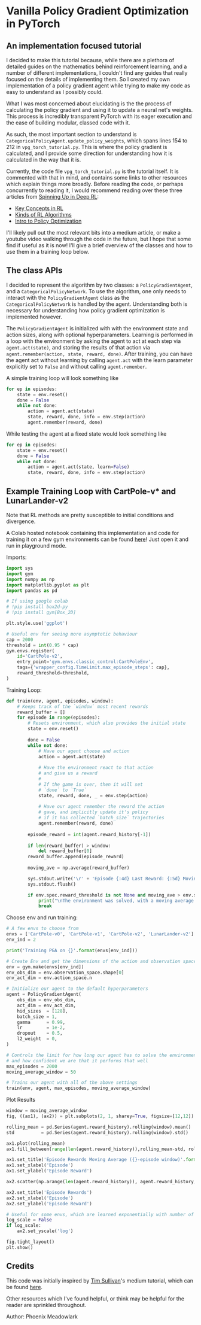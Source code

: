 # Vanilla Policy Gradient Optimization in PyTorch
## An implementation focused tutorial

I decided to make this tutorial because, while there are a plethora of detailed guides on the mathematics behind reinforcement learning, and a number of different implementations, I couldn't find any guides that really focused on the details of implementing them. So I created my own implementation of a policy gradient agent while trying to make my code as easy to understand as I possibly could. 

What I was most concerned about elucidating is the the process of calculating the policy gradient and using it to update a neural net's weights. This process is incredibly transparent PyTorch with its eager execution and the ease of building modular, classed code with it. 

As such, the most important section to understand is `CategoricalPolicyAgent.update_policy_weights`, which spans lines 154 to 212 in `vpg_torch_tutorial.py`. This is where the policy gradient is calculated, and I provide some direction for understanding how it is calculated in the way that it is.

Currently, the code file `vpg_torch_tutorial.py` is the tutorial itself. It is commented with that in mind, and contains some links to other resources which explain things more broadly. Before reading the code, or perhaps concurrently to reading it, I would recommend reading over these three articles from [Spinning Up in Deep RL](https://spinningup.openai.com/en/latest/index.html):
- [Key Concepts in RL](https://spinningup.openai.com/en/latest/spinningup/rl_intro.html)
- [Kinds of RL Algorithms](https://spinningup.openai.com/en/latest/spinningup/rl_intro2.html)
- [Intro to Policy Optimization](https://spinningup.openai.com/en/latest/spinningup/rl_intro3.html)

I'll likely pull out the most relevant bits into a medium article, or make a youtube video walking through the code in the future, but I hope that some find if useful as it is now! I'll give a brief overview of the classes and how to use them in a training loop below.

## The class APIs

I decided to represent the algorithm by two classes: a `PolicyGradientAgent`, and a `CategoricalPolicyNetwork`. To use the algorithm, one only needs to interact with the `PolicyGradientAgent` class as the `CategoricalPolicyNetwork` is handled by the agent. Understanding both is necessary for understanding how policy gradient optimization is implemented however.

The `PolicyGradientAgent` is initialized with with the environment state and action sizes, along with optional hyperparameters. Learning is performed in a loop with the environment by asking the agent to act at each step via `agent.act(state)`, and storing the results of that action via `agent.remember(action, state, reward, done)`. After training, you can have the agent act without learning by calling `agent.act` with the learn parameter explicitly set to `False` and without calling `agent.remember`.

A simple training loop will look something like
```Python
for ep in episodes:
    state = env.reset()
    done = False
    while not done:
        action = agent.act(state)
        state, reward, done, info = env.step(action)
        agent.remember(reward, done)
```

While testing the agent at a fixed state would look something like
```Python
for ep in episodes:
    state = env.reset()
    done = False
    while not done:
        action = agent.act(state, learn=False)
        state, reward, done, info = env.step(action)
```



## Example Training Loop with CartPole-v* and LunarLander-v2

Note that RL methods are pretty susceptible to initial conditions and divergence.

A Colab hosted notebook containing this implementation and code for training it on a few gym environments can be found [here](https://colab.research.google.com/drive/1-o9W05S8a3atS97clhEcu_lmhmLMNpVf)! Just open it and run in playground mode.

Imports:
```Python
import sys
import gym
import numpy as np
import matplotlib.pyplot as plt
import pandas as pd

# If using google colab
# !pip install box2d-py
# !pip install gym[Box_2D]

plt.style.use('ggplot')

# Useful env for seeing more asymptotic behaviour
cap = 2000
threshold = int(0.95 * cap)
gym.envs.register(
    id='CartPole-v2',
    entry_point='gym.envs.classic_control:CartPoleEnv',
    tags={'wrapper_config.TimeLimit.max_episode_steps': cap},
    reward_threshold=threshold,
)
```

Training Loop:
```Python
def train(env, agent, episodes, window):
    # Keeps track of the `window` most recent rewards
    reward_buffer = []
    for episode in range(episodes):
        # Resets environment, which also provides the initial state
        state = env.reset()
        
        done = False       
        while not done:
            # Have our agent choose and action
            action = agent.act(state)
            
            # Have the environment react to that action
            # and give us a reward
            # 
            # If the game is over, then it will set 
            # `done` to `True`
            state, reward, done, _ = env.step(action)
            
            # Have our agent remember the reward the action
            # gave, and implicitly update it's policy
            # if it has collected `batch_size` trajectories
            agent.remember(reward, done)
        
        episode_reward = int(agent.reward_history[-1])
        
        if len(reward_buffer) > window:
            del reward_buffer[0]
        reward_buffer.append(episode_reward)
        
        moving_ave = np.average(reward_buffer)

        sys.stdout.write('\r' + 'Episode {:4d} Last Reward: {:5d} Moving Average: {:7.2f}'.format(episode, episode_reward, moving_ave))
        sys.stdout.flush()

        if env.spec.reward_threshold is not None and moving_ave > env.spec.reward_threshold:
            print("\nThe environment was solved, with a moving average reward of {:7.2f}!.".format(moving_ave, episode_reward))
            break
```

Choose env and run training:
```Python
# A few envs to choose from
envs = ['CartPole-v0', 'CartPole-v1', 'CartPole-v2', 'LunarLander-v2']
env_ind = 2

print('Training PGA on {}'.format(envs[env_ind]))

# Create Env and get the dimensions of the action and observation spaces
env = gym.make(envs[env_ind])
env_obs_dim = env.observation_space.shape[0]
env_act_dim = env.action_space.n

# Initialize our agent to the default hyperparameters
agent = PolicyGradientAgent(
    obs_dim = env_obs_dim,
    act_dim = env_act_dim,
    hid_sizes  = [128],
    batch_size = 1,
    gamma      = 0.99, 
    lr         = 1e-2,
    dropout    = 0.5,
    l2_weight  = 0,
)

# Controls the limit for how long our agent has to solve the environment
# and how confident we are that it performs that well
max_episodes = 2000
moving_average_window = 50

# Trains our agent with all of the above settings
train(env, agent, max_episodes, moving_average_window)
```

Plot Results
```Python
window = moving_average_window
fig, ((ax1), (ax2)) = plt.subplots(2, 1, sharey=True, figsize=[12,12])

rolling_mean = pd.Series(agent.reward_history).rolling(window).mean()
std          = pd.Series(agent.reward_history).rolling(window).std()

ax1.plot(rolling_mean)
ax1.fill_between(range(len(agent.reward_history)),rolling_mean-std, rolling_mean+std, alpha=0.2)

ax1.set_title('Episode Rewards Moving Average ({}-episode window)'.format(window))
ax1.set_xlabel('Episode')
ax1.set_ylabel('Episode Reward')

ax2.scatter(np.arange(len(agent.reward_history)), agent.reward_history, alpha=0.5)

ax2.set_title('Episode Rewards')
ax2.set_xlabel('Episode')
ax2.set_ylabel('Episode Reward')

# Useful for some envs, which are learned exponentially with number of episodes
log_scale = False
if log_scale:
    ax2.set_yscale('log')

fig.tight_layout()
plt.show()
```

## Credits

This code was initially inspired by [Tim Sullivan](https://ts1829.github.io)'s medium tutorial, which can be found [here](https://medium.com/@ts1829/policy-gradient-reinforcement-learning-in-pytorch-df1383ea0baf).

Other resources which I've found helpful, or think may be helpful for the reader are sprinkled throughout. 

Author: Phoenix Meadowlark